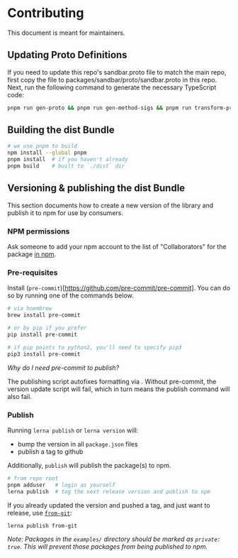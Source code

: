 # Contributing

This document is meant for maintainers.

## Updating Proto Definitions

If you need to update this repo's sandbar.proto file to match the main repo,
first copy the file to packages/sandbar/proto/sandbar.proto in this repo. Next,
run the following command to generate the necessary TypeScript code:

```sh
pnpm run gen-proto && pnpm run gen-method-sigs && pnpm run transform-proto
```

## Building the dist Bundle

```sh
# we use pnpm to build
npm install --global pnpm
pnpm install  # if you haven't already
pnpm build    # built to `./dist` dir
```

## Versioning & publishing the dist Bundle

This section documents how to create a new version of the library and publish it
to npm for use by consumers.

### NPM permissions

Ask someone to add your npm account to the list of "Collaborators" for the
package [in npm](https://www.npmjs.com/package/sandbar/access).

### Pre-requisites

Install (`pre-commit`)[https://github.com/pre-commit/pre-commit]. You can do so
by running one of the commands below.

```sh
# via hoembrew
brew install pre-commit

# or by pip if you prefer
pip install pre-commit

# if pip points to python2, you'll need to specify pip3
pip3 install pre-commit
```

_Why do I need pre-commit to publish?_

The publishing script autofixes formatting via . Without pre-commit, the version
update script will fail, which in turn means the publish command will also fail.

### Publish

Running `lerna publish` or `lerna version` will:

- bump the version in all `package.json` files
- publish a tag to github

Additionally, `publish` will publish the package(s) to npm.

```sh
# from repo root
pnpm adduser   # login as yourself
lerna publish  # tag the next release version and publish to npm
```

If you already updated the version and pushed a tag, and just want to release,
use
[`from-git`](https://github.com/lerna/lerna/tree/main/commands/publish#bump-from-git):

```sh
lerna publish from-git
```

_Note: Packages in the `examples/` directory should be marked as
`private: true`. This will prevent those packages from being published to npm._
